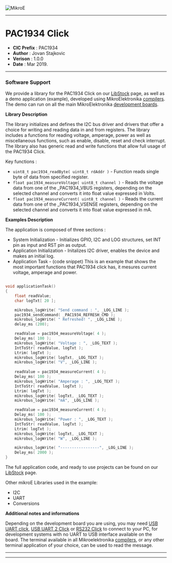 ![MikroE](http://www.mikroe.com/img/designs/beta/logo_small.png)

---

# PAC1934 Click

- **CIC Prefix**  : PAC1934
- **Author**      : Jovan Stajkovic
- **Verison**     : 1.0.0
- **Date**        : Mar 2019.

---


### Software Support

We provide a library for the PAC1934 Click on our [LibStock](https://libstock.mikroe.com/projects/view/2173/pac1934-click) 
page, as well as a demo application (example), developed using MikroElektronika 
[compilers](http://shop.mikroe.com/compilers). The demo can run on all the main 
MikroElektronika [development boards](http://shop.mikroe.com/development-boards).

**Library Description**

The library initializes and defines the I2C bus driver and drivers that offer a choice for writing and reading
data in and from registers. The library includes a functions for reading voltage, amperage, power as well as 
miscellaneous functions, such as enable, disable, reset and check interrupt. The library also has generic read and write functions
that allow full usage of the PAC1934 Click.

Key functions :

- ``` uint8_t pac1934_readByte( uint8_t rdAddr ) ``` - Function reads single byte of data from specified register.
- ``` float pac1934_measureVoltage( uint8_t channel ) ``` - Reads the voltage data from one of the _PAC1934_VBUS registers, depending
                                                            on the selected channel and converts it into float value expressed in Volts.
- ``` float pac1934_measureCurrent( uint8_t channel ) ``` - Reads the current data from one of the _PAC1934_VSENSE registers, depending
                                                            on the selected channel and converts it into float value expressed in mA.

**Examples Description**

The application is composed of three sections :

- System Initialization - Initializes GPIO, I2C and LOG structures, set INT pin as input and RST pin as output.
- Application Initialization - Initalizes I2C driver, enables the device and makes an initial log.
- Application Task - (code snippet)  This is an example that shows the most important
                     functions that PAC1934 click has, it mesures current voltage, amperage and power.


```.c

void applicationTask()
{
    float readValue;
    char logTxt[ 20 ];

    mikrobus_logWrite( "Send command : ", _LOG_LINE );
    pac1934_sendCommand( _PAC1934_REFRESH_CMD );
    mikrobus_logWrite( " Refreshed! ", _LOG_LINE );
    delay_ms (200);

    readValue = pac1934_measureVoltage( 4 );
    Delay_ms( 100 );
    mikrobus_logWrite( "Voltage : ", _LOG_TEXT );
    IntToStr( readValue, logTxt );
    Ltrim( logTxt );
    mikrobus_logWrite( logTxt, _LOG_TEXT );
    mikrobus_logWrite( "V", _LOG_LINE );
    
    readValue = pac1934_measureCurrent( 4 );
    Delay_ms( 100 );
    mikrobus_logWrite( "Amperage : ", _LOG_TEXT );
    IntToStr( readValue, logTxt );
    Ltrim( logTxt );
    mikrobus_logWrite( logTxt, _LOG_TEXT );
    mikrobus_logWrite( "mA", _LOG_LINE );

    readValue = pac1934_measureCurrent( 4 );
    Delay_ms( 100 );
    mikrobus_logWrite( "Power : ", _LOG_TEXT );
    IntToStr( readValue, logTxt );
    Ltrim( logTxt );
    mikrobus_logWrite( logTxt, _LOG_TEXT );
    mikrobus_logWrite( "W", _LOG_LINE );

    mikrobus_logWrite( "-----------------", _LOG_LINE );
    Delay_ms( 2000 );
}

```

The full application code, and ready to use projects can be found on our 
[LibStock](https://libstock.mikroe.com/projects/view/2173/pac1934-click) page.

Other mikroE Libraries used in the example:

- I2C  
- UART
- Conversions

**Additional notes and informations**

Depending on the development board you are using, you may need 
[USB UART click](http://shop.mikroe.com/usb-uart-click), 
[USB UART 2 Click](http://shop.mikroe.com/usb-uart-2-click) or 
[RS232 Click](http://shop.mikroe.com/rs232-click) to connect to your PC, for 
development systems with no UART to USB interface available on the board. The 
terminal available in all Mikroelektronika 
[compilers](http://shop.mikroe.com/compilers), or any other terminal application 
of your choice, can be used to read the message.

---
---
